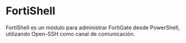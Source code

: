 # FortiShell

FortiShell es un módulo para administrar FortiGate desde PowerShell, utilizando Open-SSH como canal de comunicación.
